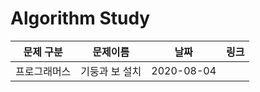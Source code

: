 # Algorithm Study

|  문제 구분   |    문제이름    |    날짜    | 링크 |
| :----------: | :------------: | :--------: | :--: |
| 프로그래머스 | 기둥과 보 설치 | 2020-08-04 | []() |
